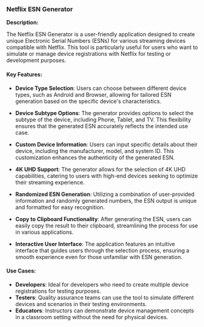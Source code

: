 ### Netflix ESN Generator

**Description:**

The Netflix ESN Generator is a user-friendly application designed to create unique Electronic Serial Numbers (ESNs) for various streaming devices compatible with Netflix. This tool is particularly useful for users who want to simulate or manage device registrations with Netflix for testing or development purposes.

#### Key Features:

- **Device Type Selection**: Users can choose between different device types, such as Android and Browser, allowing for tailored ESN generation based on the specific device's characteristics.

- **Device Subtype Options**: The generator provides options to select the subtype of the device, including Phone, Tablet, and TV. This flexibility ensures that the generated ESN accurately reflects the intended use case.

- **Custom Device Information**: Users can input specific details about their device, including the manufacturer, model, and system ID. This customization enhances the authenticity of the generated ESN.

- **4K UHD Support**: The generator allows for the selection of 4K UHD capabilities, catering to users with high-end devices seeking to optimize their streaming experience.

- **Randomized ESN Generation**: Utilizing a combination of user-provided information and randomly generated numbers, the ESN output is unique and formatted for easy recognition.

- **Copy to Clipboard Functionality**: After generating the ESN, users can easily copy the result to their clipboard, streamlining the process for use in various applications.

- **Interactive User Interface**: The application features an intuitive interface that guides users through the selection process, ensuring a smooth experience even for those unfamiliar with ESN generation.

#### Use Cases:

- **Developers**: Ideal for developers who need to create multiple device registrations for testing purposes.
- **Testers**: Quality assurance teams can use the tool to simulate different devices and scenarios in their testing environments.
- **Educators**: Instructors can demonstrate device management concepts in a classroom setting without the need for physical devices.
